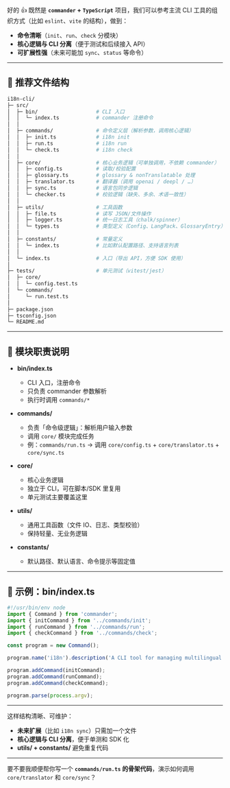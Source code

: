 好的 👍
既然是 **`commander` + `TypeScript`** 项目，我们可以参考主流 CLI 工具的组织方式（比如 `eslint`、`vite` 的结构），做到：

- **命令清晰**（`init`、`run`、`check` 分模块）
- **核心逻辑与 CLI 分离**（便于测试和后续接入 API）
- **可扩展性强**（未来可能加 `sync`、`status` 等命令）

---

## 📂 推荐文件结构

```bash
i18n-cli/
├─ src/
│  ├─ bin/                   # CLI 入口
│  │  └─ index.ts            # commander 注册命令
│  │
│  ├─ commands/              # 命令定义层（解析参数，调用核心逻辑）
│  │  ├─ init.ts             # i18n init
│  │  ├─ run.ts              # i18n run
│  │  └─ check.ts            # i18n check
│  │
│  ├─ core/                  # 核心业务逻辑（可单独调用，不依赖 commander）
│  │  ├─ config.ts           # 读取/校验配置
│  │  ├─ glossary.ts         # glossary & nonTranslatable 处理
│  │  ├─ translator.ts       # 翻译器（调用 openai / deepl / …）
│  │  ├─ sync.ts             # 语言包同步逻辑
│  │  └─ checker.ts          # 校验逻辑（缺失、多余、术语一致性）
│  │
│  ├─ utils/                 # 工具函数
│  │  ├─ file.ts             # 读写 JSON/文件操作
│  │  ├─ logger.ts           # 统一日志工具（chalk/spinner）
│  │  └─ types.ts            # 类型定义（Config、LangPack、GlossaryEntry）
│  │
│  ├─ constants/             # 常量定义
│  │  └─ index.ts            # 比如默认配置路径、支持语言列表
│  │
│  └─ index.ts               # 入口（导出 API，方便 SDK 使用）
│
├─ tests/                    # 单元测试（vitest/jest）
│  ├─ core/
│  │  └─ config.test.ts
│  └─ commands/
│     └─ run.test.ts
│
├─ package.json
├─ tsconfig.json
└─ README.md
```

---

## 🔑 模块职责说明

- **bin/index.ts**
  - CLI 入口，注册命令
  - 只负责 commander 参数解析
  - 执行时调用 `commands/*`

- **commands/**
  - 负责「命令级逻辑」：解析用户输入参数
  - 调用 `core/` 模块完成任务
  - 例：`commands/run.ts` → 调用 `core/config.ts` + `core/translator.ts` + `core/sync.ts`

- **core/**
  - 核心业务逻辑
  - 独立于 CLI，可在脚本/SDK 里复用
  - 单元测试主要覆盖这里

- **utils/**
  - 通用工具函数（文件 IO、日志、类型校验）
  - 保持轻量、无业务逻辑

- **constants/**
  - 默认路径、默认语言、命令提示等固定值

---

## 🚀 示例：bin/index.ts

```ts
#!/usr/bin/env node
import { Command } from 'commander';
import { initCommand } from '../commands/init';
import { runCommand } from '../commands/run';
import { checkCommand } from '../commands/check';

const program = new Command();

program.name('i18n').description('A CLI tool for managing multilingual translations').version('0.1.0');

program.addCommand(initCommand);
program.addCommand(runCommand);
program.addCommand(checkCommand);

program.parse(process.argv);
```

---

这样结构清晰、可维护：

- **未来扩展**（比如 `i18n sync`）只需加一个文件
- **核心逻辑与 CLI 分离**，便于单测和 SDK 化
- **utils/ + constants/** 避免重复代码

---

要不要我顺便帮你写一个 **`commands/run.ts` 的骨架代码**，演示如何调用 `core/translator` 和 `core/sync`？
